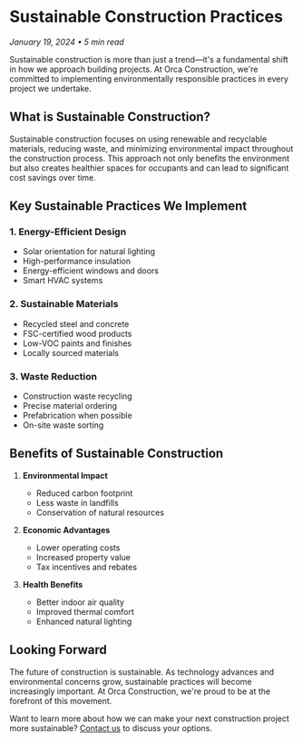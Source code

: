 # Sustainable Construction Practices

*January 19, 2024 • 5 min read*

Sustainable construction is more than just a trend—it's a fundamental shift in how we approach building projects. At Orca Construction, we're committed to implementing environmentally responsible practices in every project we undertake.

## What is Sustainable Construction?

Sustainable construction focuses on using renewable and recyclable materials, reducing waste, and minimizing environmental impact throughout the construction process. This approach not only benefits the environment but also creates healthier spaces for occupants and can lead to significant cost savings over time.

## Key Sustainable Practices We Implement

### 1. Energy-Efficient Design

- Solar orientation for natural lighting
- High-performance insulation
- Energy-efficient windows and doors
- Smart HVAC systems

### 2. Sustainable Materials

- Recycled steel and concrete
- FSC-certified wood products
- Low-VOC paints and finishes
- Locally sourced materials

### 3. Waste Reduction

- Construction waste recycling
- Precise material ordering
- Prefabrication when possible
- On-site waste sorting

## Benefits of Sustainable Construction

1. **Environmental Impact**
   - Reduced carbon footprint
   - Less waste in landfills
   - Conservation of natural resources

2. **Economic Advantages**
   - Lower operating costs
   - Increased property value
   - Tax incentives and rebates

3. **Health Benefits**
   - Better indoor air quality
   - Improved thermal comfort
   - Enhanced natural lighting

## Looking Forward

The future of construction is sustainable. As technology advances and environmental concerns grow, sustainable practices will become increasingly important. At Orca Construction, we're proud to be at the forefront of this movement.

Want to learn more about how we can make your next construction project more sustainable? [Contact us](../../contact.html) to discuss your options. 